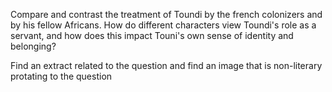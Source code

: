 Compare and contrast the treatment of Toundi by the french colonizers and by his fellow Africans. How do different characters view Toundi's role as a servant, and how does this impact Touni's own sense of identity and belonging?

Find an extract related to the question and find an image that is non-literary protating to the question